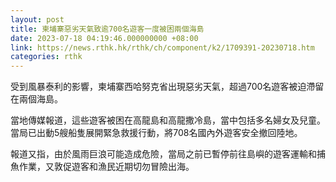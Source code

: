 ```yaml
---
layout: post
title: 柬埔寨惡劣天氣致逾700名遊客一度被困兩個海島
date: 2023-07-18 04:19:46.000000000 +08:00
link: https://news.rthk.hk/rthk/ch/component/k2/1709391-20230718.htm
categories: rthk
---
```


受到風暴泰利的影響，柬埔寨西哈努克省出現惡劣天氣，超過700名遊客被迫滯留在兩個海島。

當地傳媒報道，這些遊客被困在高龍島和高龍撒冷島，當中包括多名婦女及兒童。當局已出動5艘船隻展開緊急救援行動，將708名國內外遊客安全撤回陸地。

報道又指，由於風雨巨浪可能造成危險，當局之前已暫停前往島嶼的遊客運輸和捕魚作業，又敦促遊客和漁民近期切勿冒險出海。
